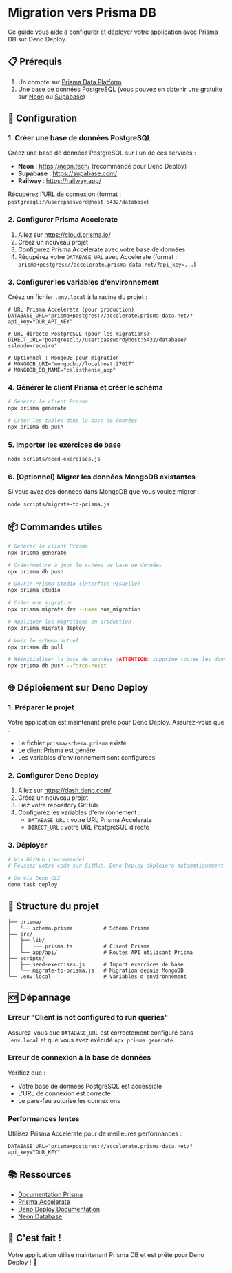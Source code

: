 # Migration vers Prisma DB

Ce guide vous aide à configurer et déployer votre application avec Prisma DB sur Deno Deploy.

## 📋 Prérequis

1. Un compte sur [Prisma Data Platform](https://cloud.prisma.io/)
2. Une base de données PostgreSQL (vous pouvez en obtenir une gratuite sur [Neon](https://neon.tech/) ou [Supabase](https://supabase.com/))

## 🚀 Configuration

### 1. Créer une base de données PostgreSQL

Créez une base de données PostgreSQL sur l'un de ces services :
- **Neon** : https://neon.tech/ (recommandé pour Deno Deploy)
- **Supabase** : https://supabase.com/
- **Railway** : https://railway.app/

Récupérez l'URL de connexion (format : `postgresql://user:password@host:5432/database`)

### 2. Configurer Prisma Accelerate

1. Allez sur https://cloud.prisma.io/
2. Créez un nouveau projet
3. Configurez Prisma Accelerate avec votre base de données
4. Récupérez votre `DATABASE_URL` avec Accelerate (format : `prisma+postgres://accelerate.prisma-data.net/?api_key=...`)

### 3. Configurer les variables d'environnement

Créez un fichier `.env.local` à la racine du projet :

```env
# URL Prisma Accelerate (pour production)
DATABASE_URL="prisma+postgres://accelerate.prisma-data.net/?api_key=YOUR_API_KEY"

# URL directe PostgreSQL (pour les migrations)
DIRECT_URL="postgresql://user:password@host:5432/database?sslmode=require"

# Optionnel : MongoDB pour migration
# MONGODB_URI="mongodb://localhost:27017"
# MONGODB_DB_NAME="calisthenie_app"
```

### 4. Générer le client Prisma et créer le schéma

```bash
# Générer le client Prisma
npx prisma generate

# Créer les tables dans la base de données
npx prisma db push
```

### 5. Importer les exercices de base

```bash
node scripts/seed-exercises.js
```

### 6. (Optionnel) Migrer les données MongoDB existantes

Si vous avez des données dans MongoDB que vous voulez migrer :

```bash
node scripts/migrate-to-prisma.js
```

## 📦 Commandes utiles

```bash
# Générer le client Prisma
npx prisma generate

# Créer/mettre à jour le schéma de base de données
npx prisma db push

# Ouvrir Prisma Studio (interface visuelle)
npx prisma studio

# Créer une migration
npx prisma migrate dev --name nom_migration

# Appliquer les migrations en production
npx prisma migrate deploy

# Voir le schéma actuel
npx prisma db pull

# Réinitialiser la base de données (ATTENTION: supprime toutes les données)
npx prisma db push --force-reset
```

## 🌐 Déploiement sur Deno Deploy

### 1. Préparer le projet

Votre application est maintenant prête pour Deno Deploy. Assurez-vous que :
- Le fichier `prisma/schema.prisma` existe
- Le client Prisma est généré
- Les variables d'environnement sont configurées

### 2. Configurer Deno Deploy

1. Allez sur https://dash.deno.com/
2. Créez un nouveau projet
3. Liez votre repository GitHub
4. Configurez les variables d'environnement :
   - `DATABASE_URL` : votre URL Prisma Accelerate
   - `DIRECT_URL` : votre URL PostgreSQL directe

### 3. Déployer

```bash
# Via GitHub (recommandé)
# Poussez votre code sur GitHub, Deno Deploy déploiera automatiquement

# Ou via Deno CLI
deno task deploy
```

## 🔧 Structure du projet

```
├── prisma/
│   └── schema.prisma          # Schéma Prisma
├── src/
│   ├── lib/
│   │   └── prisma.ts          # Client Prisma
│   └── app/api/               # Routes API utilisant Prisma
├── scripts/
│   ├── seed-exercises.js      # Import exercices de base
│   └── migrate-to-prisma.js   # Migration depuis MongoDB
└── .env.local                 # Variables d'environnement
```

## 🆘 Dépannage

### Erreur "Client is not configured to run queries"

Assurez-vous que `DATABASE_URL` est correctement configuré dans `.env.local` et que vous avez exécuté `npx prisma generate`.

### Erreur de connexion à la base de données

Vérifiez que :
- Votre base de données PostgreSQL est accessible
- L'URL de connexion est correcte
- Le pare-feu autorise les connexions

### Performances lentes

Utilisez Prisma Accelerate pour de meilleures performances :
```env
DATABASE_URL="prisma+postgres://accelerate.prisma-data.net/?api_key=YOUR_KEY"
```

## 📚 Ressources

- [Documentation Prisma](https://www.prisma.io/docs)
- [Prisma Accelerate](https://www.prisma.io/accelerate)
- [Deno Deploy Documentation](https://docs.deno.com/deploy/)
- [Neon Database](https://neon.tech/docs)

## 🎉 C'est fait !

Votre application utilise maintenant Prisma DB et est prête pour Deno Deploy ! 🚀

